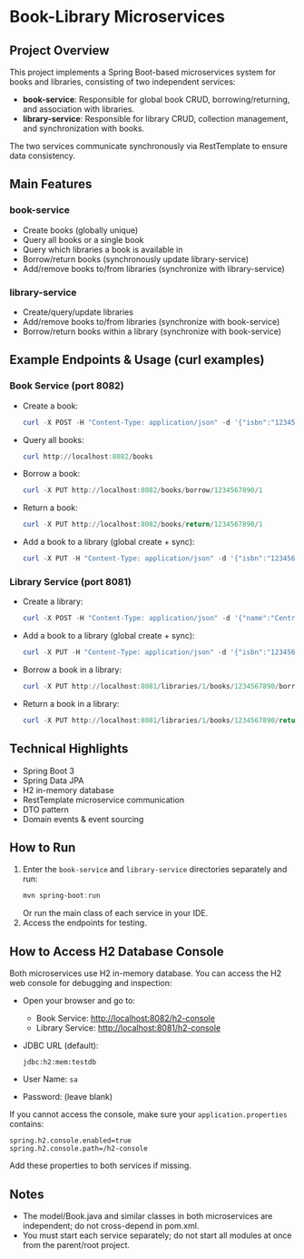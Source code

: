 # Book-Library Microservices

## Project Overview
This project implements a Spring Boot-based microservices system for books and libraries, consisting of two independent services:
- **book-service**: Responsible for global book CRUD, borrowing/returning, and association with libraries.
- **library-service**: Responsible for library CRUD, collection management, and synchronization with books.

The two services communicate synchronously via RestTemplate to ensure data consistency.

## Main Features
### book-service
- Create books (globally unique)
- Query all books or a single book
- Query which libraries a book is available in
- Borrow/return books (synchronously update library-service)
- Add/remove books to/from libraries (synchronize with library-service)

### library-service
- Create/query/update libraries
- Add/remove books to/from libraries (synchronize with book-service)
- Borrow/return books within a library (synchronize with book-service)

## Example Endpoints & Usage (curl examples)

### Book Service (port 8082)
- Create a book:
  ```powershell
  curl -X POST -H "Content-Type: application/json" -d '{"isbn":"1234567890","title":"Spring Boot in Action"}' http://localhost:8082/books
  ```
- Query all books:
  ```powershell
  curl http://localhost:8082/books
  ```
- Borrow a book:
  ```powershell
  curl -X PUT http://localhost:8082/books/borrow/1234567890/1
  ```
- Return a book:
  ```powershell
  curl -X PUT http://localhost:8082/books/return/1234567890/1
  ```
- Add a book to a library (global create + sync):
  ```powershell
  curl -X PUT -H "Content-Type: application/json" -d '{"isbn":"1234567890","title":"Spring Boot in Action"}' http://localhost:8082/books/1234567890/libraries/1/add
  ```

### Library Service (port 8081)
- Create a library:
  ```powershell
  curl -X POST -H "Content-Type: application/json" -d '{"name":"Central Library"}' http://localhost:8081/libraries
  ```
- Add a book to a library (global create + sync):
  ```powershell
  curl -X PUT -H "Content-Type: application/json" -d '{"isbn":"1234567890","title":"Spring Boot in Action"}' http://localhost:8081/libraries/1/addBook/1234567890
  ```
- Borrow a book in a library:
  ```powershell
  curl -X PUT http://localhost:8081/libraries/1/books/1234567890/borrow
  ```
- Return a book in a library:
  ```powershell
  curl -X PUT http://localhost:8081/libraries/1/books/1234567890/return
  ```

## Technical Highlights
- Spring Boot 3
- Spring Data JPA
- H2 in-memory database
- RestTemplate microservice communication
- DTO pattern
- Domain events & event sourcing

## How to Run
1. Enter the `book-service` and `library-service` directories separately and run:
   ```powershell
   mvn spring-boot:run
   ```
   Or run the main class of each service in your IDE.
2. Access the endpoints for testing.

## How to Access H2 Database Console

Both microservices use H2 in-memory database. You can access the H2 web console for debugging and inspection:

- Open your browser and go to:
  - Book Service: [http://localhost:8082/h2-console](http://localhost:8082/h2-console)
  - Library Service: [http://localhost:8081/h2-console](http://localhost:8081/h2-console)

- JDBC URL (default):
  ```
  jdbc:h2:mem:testdb
  ```
- User Name: `sa`
- Password: (leave blank)

If you cannot access the console, make sure your `application.properties` contains:
```
spring.h2.console.enabled=true
spring.h2.console.path=/h2-console
```
Add these properties to both services if missing.

## Notes
- The model/Book.java and similar classes in both microservices are independent; do not cross-depend in pom.xml.
- You must start each service separately; do not start all modules at once from the parent/root project.
